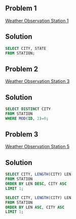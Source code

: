 ## Problem 1
[Weather Observation Station 1](https://www.hackerrank.com/challenges/weather-observation-station-1/problem?isFullScreen=true)

## Solution
```sql
SELECT CITY, STATE
FROM STATION;
```


## Problem 2
[Weather Observation Station 3](https://www.hackerrank.com/challenges/weather-observation-station-3/problem?isFullScreen=true)

## Solution
```sql
SELECT DISTINCT CITY
FROM STATION
WHERE MOD(ID, 2)=0;
```


## Problem 3
[Weather Observation Station 5](https://www.hackerrank.com/challenges/weather-observation-station-5/problem?isFullScreen=true)

## Solution
```sql
SELECT CITY, LENGTH(CITY) LEN
FROM STATION
ORDER BY LEN DESC, CITY ASC
LIMIT 1;

SELECT CITY, LENGTH(CITY) LEN
FROM STATION
ORDER BY LEN ASC, CITY ASC
LIMIT 1;
```
